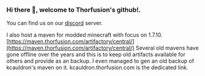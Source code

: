 ### Hi there 👋, welcome to Thorfusion's github!.

You can find us on our [discord](https://discord.gg/ykaB7EnYQj) server.

I also host a maven for modded minecraft with focus on 1.7.10. [https://maven.thorfusion.com/artifactory/central/](https://maven.thorfusion.com/artifactory/central/) Several old mavens have gone offline over the years and this is to keep old artifacts available for others and provide as an backup. I even managed to gen an old backup of kcauldron's maven on it. kcauldron.thorfusion.com is the dedicated link.
